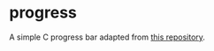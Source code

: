 progress
========

A simple C progress bar adapted from [this repository](https://github.com/jwerle/progress.c).